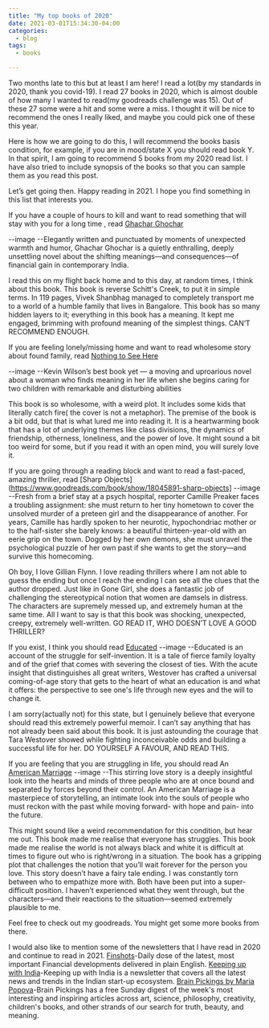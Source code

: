 ```yaml
---
title: "My top books of 2020"
date: 2021-03-01T15:34:30-04:00
categories:
  - blog
tags:
  - books

---
```


Two months late to this but at least I am here! I read a lot(by my standards in 2020, thank you covid-19). I read 27 books in 2020, which is almost double of how many I wanted to read(my goodreads challenge was 15). Out of these 27 some were a hit and some were a miss. I thought it will be nice to recommend the ones I really liked, and maybe you could pick one of these this year.

Here is how we are going to do this, I will recommend the books basis condition, for example, if you are in mood/state X  you should read book Y. In that spirit, I am going to recommend 5 books from  my 2020 read list. I have also tried to include synopsis of the books so that you can sample them as you read this post. 

Let’s get going then. Happy reading in 2021. I hope you find something in this list that interests you. 

If you have a couple of hours to kill and want to read something that will stay with you for a long time , read [Ghachar Ghochar](https://www.goodreads.com/book/show/30267604-ghachar-ghochar)

--image
--Elegantly written and punctuated by moments of unexpected warmth and humor, Ghachar Ghochar is a quietly enthralling, deeply unsettling novel about the shifting meanings—and consequences—of financial gain in contemporary India.

I read this on my flight back home and to this day, at random times, I think about this book. This book is reverse Schitt's Creek, to put it in simple terms. In 119 pages, Vivek Shanbhag managed to completely transport me to a world of a humble family that lives in Bangalore. This book has so many hidden layers to it; everything in this book has a meaning. It kept me engaged, brimming with profound meaning of the simplest things. CAN’T RECOMMEND ENOUGH. 
 
If you are feeling lonely/missing home and want to read wholesome story about found family, read [Nothing to See Here](https://www.goodreads.com/book/show/42519313-nothing-to-see-here)

--image
--Kevin Wilson’s best book yet — a moving and uproarious novel about a woman who finds meaning in her life when she begins caring for two children with remarkable and disturbing abilities

This book is so wholesome, with a weird plot. It includes some kids that literally catch fire( the cover is not a metaphor). The premise of the book is a bit odd, but that is what lured me into reading it. It is a heartwarming book that has a lot of underlying themes like  class divisions, the dynamics of friendship, otherness, loneliness, and the power of love. It might sound a bit too weird for some, but if you read it with an open mind, you will surely love it. 

If you are going through a reading block and want to read a fast-paced, amazing thriller, read [Sharp Objects](https://www.goodreads.com/book/show/18045891-sharp-objects]
--image
--Fresh from a brief stay at a psych hospital, reporter Camille Preaker faces a troubling assignment: she must return to her tiny hometown to cover the unsolved murder of a preteen girl and the disappearance of another. For years, Camille has hardly spoken to her neurotic, hypochondriac mother or to the half-sister she barely knows: a beautiful thirteen-year-old with an eerie grip on the town. Dogged by her own demons, she must unravel the psychological puzzle of her own past if she wants to get the story—and survive this homecoming.

Oh boy, I love Gillian Flynn. I love reading thrillers where I am not able to guess the ending but once I reach the ending I can see all the clues that the author dropped.  Just like in Gone Girl, she does a fantastic job of challenging the stereotypical notion that women are damsels in distress.  The characters are supremely messed up, and extremely human at the same time.  All I want to say is that this book was shocking, unexpected, creepy, extremely well-written. GO READ IT, WHO DOESN’T LOVE A GOOD THRILLER?

If you exist, I think you should  read [Educated](https://www.goodreads.com/book/show/35133922-educated)
--image
--Educated is an account of the struggle for self-invention. It is a tale of fierce family loyalty and of the grief that comes with severing the closest of ties. With the acute insight that distinguishes all great writers, Westover has crafted a universal coming-of-age story that gets to the heart of what an education is and what it offers: the perspective to see one's life through new eyes and the will to change it.

I am sorry(actually not) for this state, but I genuinely believe that everyone should read this extremely powerful memoir. I can’t say anything that has not already been said about this book. It is just astounding the courage that Tara Westover showed while fighting inconceivable odds and building a successful life for her. DO YOURSELF A FAVOUR, AND READ THIS.

If you are feeling that you are struggling in life, you should  read An [American Marriage](https://www.goodreads.com/book/show/35133922-educated)
--image
--This stirring love story is a deeply insightful look into the hearts and minds of three people who are at once bound and separated by forces beyond their control. An American Marriage is a masterpiece of storytelling, an intimate look into the souls of people who must reckon with the past while moving forward- with hope and pain- into the future.

This might sound like a weird recommendation for this condition, but hear me out. This book made me realise that everyone has struggles. This book made me realise the world is not always black and white it is difficult at times to figure out who is right/wrong in a situation. The book has a gripping plot that challenges the notion that you’ll wait forever for the person you love. This story doesn’t have a fairy tale ending. I was constantly torn between who to empathize more with. Both have been put into a super-difficult position. I haven’t experienced what they went through, but the characters—and their reactions to the situation—seemed extremely plausible to me.

Feel free to check out my goodreads. You might get some more books from there.

I would also like to mention some of the newsletters that I have read in  2020 and continue to read in 2021.
[Finshots](https://finshots.in)-Daily dose of the latest, most important Financial developments delivered in plain English.
[Keeping up with India](https://keepingupwithindia.com)-Keeping up with India is a newsletter that covers all the latest news and trends in the Indian start-up ecosystem.
[Brain Pickings by Maria Popova](https://www.brainpickings.org)-Brain Pickings has a free Sunday digest of the week's most interesting and inspiring articles across art, science, philosophy, creativity, children's books, and other strands of our search for truth, beauty, and meaning.


